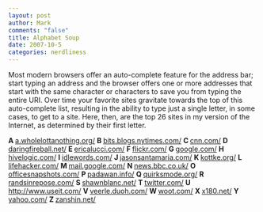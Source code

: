 ```yaml
--- 
layout: post
author: Mark
comments: "false"
title: Alphabet Soup
date: 2007-10-5
categories: nerdliness
---
```

Most modern browsers offer an auto-complete feature for the address bar; start typing an address and the browser offers one or more addresses that start with the same character or characters to save you from typing the entire URI.  Over time your favorite sites gravitate towards the top of this auto-complete list, resulting in the ability to type just a single letter, in some cases, to get to a site.  Here, then, are the top 26 sites in my version of the Internet, as determined by their first letter.

<strong>A </strong><a href="http://a.wholelottanothing.org/" title="A Whole Lotta Nothing">a.wholelottanothing.org/</a>
<strong>B </strong><a href="http://bits.blogs.nytimes.com/" title="New York Times Bits Blog">bits.blogs.nytimes.com/</a>
<strong>C </strong><a href="http://cnn.com/" title="CNN">cnn.com/</a>
<strong>D </strong><a href="http://daringfireball.net/" title="Gruber">daringfireball.net/</a>
<strong>E </strong><a href="http://ericalucci.com/" title="Erica Lucci">ericalucci.com/</a>
<strong>F </strong><a href="http://flickr.com/" title="Flickr">flickr.com/</a>
<strong>G </strong><a href="http://google.com/" title="Google">google.com/</a>
<strong>H </strong><a href="http://hivelogic.com/" title="Hivelogic">hivelogic.com/</a>
<strong>I </strong><a href="http://idlewords.com/" title="Idle Words">idlewords.com/</a>
<strong>J </strong><a href="http://jasonsantamaria.com/" title="Jason Santa Maria">jasonsantamaria.com/</a>
<strong>K </strong><a href="http://kottke.org/" title="Kottke">kottke.org/</a>
<strong>L </strong><a href="http://lifehacker.com/" title="Life Hacker">lifehacker.com/</a>
<strong>M </strong><a href="http://mail.google.com/" title="Google Mail">mail.google.com/</a>
<strong>N </strong><a href="http://news.bbc.co.uk/" title="BBC News">news.bbc.co.uk/</a>
<strong>O </strong><a href="http://officesnapshots.com/" title="Office Snapshots">officesnapshots.com/</a>
<strong>P </strong><a href="http://padawan.info/" title="Padawan">padawan.info/</a>
<strong>Q </strong><a href="http://quirksmode.org/" title="Quirksmode">quirksmode.org/</a>
<strong>R </strong><a href="http://randsinrepose.com/" title="Rands">randsinrepose.com/</a>
<strong>S </strong><a href="http://shawnblanc.net/" title="Shawn Blanc">shawnblanc.net/</a>
<strong>T </strong><a href="http://twitter.com/" title="Twitter">twitter.com/</a>
<strong>U </strong><a href="http://http://www.useit.com/" title="Use It">http://www.useit.com/</a>
<strong>V </strong><a href="http://veerle.duoh.com/" title="Veerle">veerle.duoh.com/</a>
<strong>W </strong><a href="http://woot.com/" title="Woot">woot.com/</a>
<strong>X </strong><a href="http://x180.net/" title="X180">x180.net/</a>
<strong>Y </strong><a href="http://yahoo.com/" title="Yahoo">yahoo.com/</a>
<strong>Z </strong><a href="http://zanshin.net" title="Zanshin">zanshin.net/</a>
